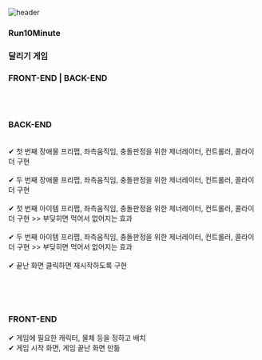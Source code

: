 ![header](https://capsule-render.vercel.app/api?type=waving&color=191970&height=300&section=header&text=Run10Minute&fontSize=50)

### Run10Minute 
### 달리기 게임 
### FRONT-END | BACK-END
<body>
  <br><br>

  <h3>BACK-END</h3><br>
  ✔ 첫 번째 장애물 프리팹, 좌측움직임, 충돌판정을 위한 제너레이터, 컨트롤러, 콜라이더 구현 <br><br>
  ✔ 두 번째 장애물 프리팹, 좌측움직임, 충돌판정을 위한 제너레이터, 컨트롤러, 콜라이더 구현 <br><br>
  ✔ 첫 번째 아이템 프리팹, 좌측움직임, 충돌판정을 위한 제너레이터, 컨트롤러, 콜라이더 구현 >> 부딪히면 먹어서 없어지는 효과 <br><br>
  ✔ 두 번째 아이템 프리팹, 좌측움직임, 충돌판정을 위한 제너레이터, 컨트롤러, 콜라이더 구현 >> 부딪히면 먹어서 없어지는 효과 <br><br>
  ✔ 끝난 화면 클릭하면 재시작하도록 구현 <br><br>
  
  <br><br>
  
  <h3>FRONT-END</h3>
  ✔ 게임에 필요한 캐릭터, 물체 등을 정하고 배치<BR>
  ✔ 게임 시작 화면, 게임 끝난 화면 만듦 <BR>

</body>
